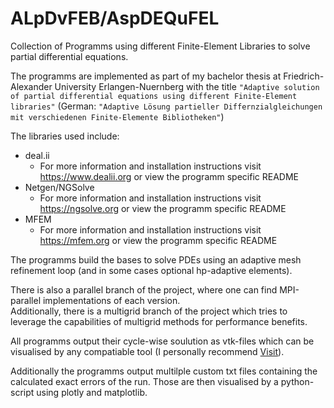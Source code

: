 # ALpDvFEB/AspDEQuFEL
Collection of Programms using different Finite-Element Libraries to solve partial differential equations. 

The programms are implemented as part of my bachelor thesis at Friedrich-Alexander University Erlangen-Nuernberg with the title `"Adaptive solution of partial differential equations using different Finite-Element libraries"` (German: `"Adaptive Lösung partieller Differnzialgleichungen mit verschiedenen Finite-Elemente Bibliotheken"`)

The libraries used include:
- deal.ii
  - For more information and installation instructions visit <https://www.dealii.org> or view the programm specific README
- Netgen/NGSolve
  - For more information and installation instructions visit <https://ngsolve.org> or view the programm specific README
- MFEM
  - For more information and installation instructions visit <https://mfem.org> or view the programm specific README

The programms build the bases to solve PDEs using an adaptive mesh refinement loop (and in some cases optional hp-adaptive elements).

There is also a parallel branch of the project, where one can find MPI-parallel implementations of each version.  
Additionally, there is a multigrid branch of the project which tries to leverage the capabilities of multigrid methods for performance benefits.

All programms output their cycle-wise soulution as vtk-files which can be visualised by any compatiable tool (I personally recommend [Visit](https://visit-dav.github.io/visit-website/index.html)).

Additionally the programms output multilple custom txt files containing the calculated exact errors of the run. Those are then visualised by a python-script using plotly and matplotlib.

